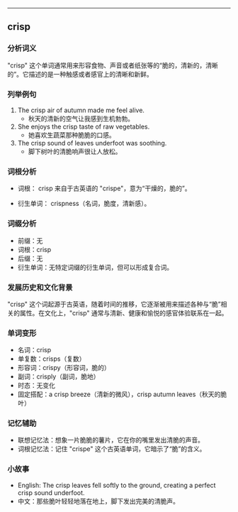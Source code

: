 
---------------
## crisp
### 分析词义
"crisp" 这个单词通常用来形容食物、声音或者纸张等的“脆的，清新的，清晰的”。它描述的是一种触感或者感官上的清晰和新鲜。

### 列举例句
1. The crisp air of autumn made me feel alive.
   - 秋天的清新的空气让我感到生机勃勃。
2. She enjoys the crisp taste of raw vegetables.
   - 她喜欢生蔬菜那种脆脆的口感。
3. The crisp sound of leaves underfoot was soothing.
   - 脚下树叶的清脆响声很让人放松。

### 词根分析
- 词根： crisp 来自于古英语的 "crispe"，意为“干燥的，脆的”。

- 衍生单词： crispness（名词，脆度，清新感）。

### 词缀分析
- 前缀：无
- 词根：crisp
- 后缀：无
- 衍生单词：无特定词缀的衍生单词，但可以形成复合词。

### 发展历史和文化背景
"crisp" 这个词起源于古英语，随着时间的推移，它逐渐被用来描述各种与“脆”相关的属性。在文化上，"crisp" 通常与清新、健康和愉悦的感官体验联系在一起。

### 单词变形
- 名词：crisp
- 单复数：crisps（复数）
- 形容词：crispy（形容词，脆的）
- 副词：crisply（副词，脆地）
- 时态：无变化
- 固定搭配：a crisp breeze（清新的微风），crisp autumn leaves（秋天的脆叶）

### 记忆辅助
- 联想记忆法：想象一片脆脆的薯片，它在你的嘴里发出清脆的声音。
- 词根记忆法：记住 "crispe" 这个古英语单词，它暗示了“脆”的含义。

### 小故事
- English: The crisp leaves fell softly to the ground, creating a perfect crisp sound underfoot.
- 中文：那些脆叶轻轻地落在地上，脚下发出完美的清脆声。

